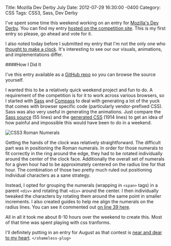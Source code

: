 Title: Mozilla Dev Derby July
Date: 2012-07-29 16:30:00 -0400
Category: CSS
Tags: CSS3, Sass, Dev Derby

I've spent some time this weekend working on an entry for <a href="https://developer.mozilla.org/en-US/demos/devderby">Mozilla's Dev Derby</a>. You can find my entry <a href="https://developer.mozilla.org/en-US/demos/detail/antique-clock">hosted on the competition site</a>. This is my first entry so please, go ahead and vote for it.

I also noted today before I submitted my entry that I'm not the only one who <a href="https://developer.mozilla.org/en-US/demos/detail/counter-clock">thought to make a clock</a>. It's interesting to see our our visuals, animations, and implementations differ.

####How I Did It

I've this entry available as a <a href="https://github.com/rhysyngsun/devderby-07-2012">GitHub repo</a> so you can browse the source yourself.

I wanted this to be a relatively quick weekend project and fun to do. A requirement of the competition is for it to work across various browsers, so I started with <a href="http://sass-lang.com/">Sass</a> and <a href="http://compass-style.org/">Compass</a> to deal with generating a lot of the yuck that comes with browser specific code (particularly vendor-prefixed CSS). Sass was also very useful in generating the animations. Just compare the <a href="https://github.com/rhysyngsun/devderby-07-2012/blob/master/sass/a55 linesnimations.scss">Sass source</a> (55 lines) and the <a href="https://github.com/rhysyngsun/devderby-07-2012/blob/master/css/animations.css">generated CSS</a> (1914 lines) to get an idea of how painful and impossible this would have been to do in a weekend.

![CSS3 Roman Numerals]({filename}/images/07-2012/numerals.png)

Getting the hands of the clock was relatively straightforward. The difficult part was in positioning the Roman numerals. In order for those numerals to fit correctly in the ring around the edge, they had to be rotated individually around the center of the clock face. Additionally the overall set of numerals for a given hour had to be approximately centered on the radius line for that hour. The combination of those two pretty much ruled out positioning individual characters as a sane strategy.

Instead, I opted for grouping the numerals (wrapping in `<span>` tags) in a parent `<div>` and rotating that `<div>` around the center. I then individually tweaked the characters by rotating them around the same point in smaller increments. I also created guides to help me align the numerals on the radius lines. You can see it commented out <a href="https://github.com/rhysyngsun/devderby-07-2012/blob/master/sass/styles.scss#L39">on line 39 here</a>.

All in all it took me about 8-10 hours over the weekend to create this. Most of that time was spent playing with css tranforms.

I'll definitely putting in an entry for August as that contest is <a href="http://vsnap.com">near and dear to my heart</a>. `</shameless-plug>`
